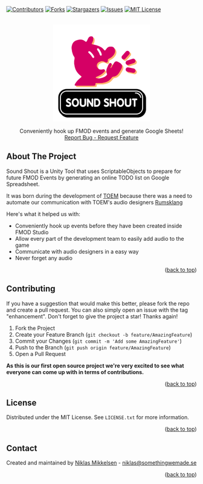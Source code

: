 <div id="top"></div>

[![Contributors][contributors-shield]][contributors-url]
[![Forks][forks-shield]][forks-url]
[![Stargazers][stars-shield]][stars-url]
[![Issues][issues-shield]][issues-url]
[![MIT License][license-shield]][license-url]


<!-- PROJECT LOGO -->
<br />
<div align="center">
    <img src="/Editor/EditorWindow/SS_Tool_Logo.png" alt="Logo" width="256" height="256">

  <p align="center">
    Conveniently hook up FMOD events and generate Google Sheets!
    <br />
    <a href="https://github.com/SomethingWeMade/Sound-Shout/issues">Report Bug - Request Feature</a>
  </p>
</div>


## About The Project

Sound Shout is a Unity Tool that uses ScriptableObjects to prepare for future FMOD Events by generating an online TODO list on Google Spreadsheet.

It was born during the development of [TOEM](https://store.steampowered.com/app/1307580/TOEM/) because there was a need to automate our communication with TOEM's audio designers [Rumsklang](https://www.rumsklang.com/)

Here's what it helped us with:
* Conveniently hook up events before they have been created inside FMOD Studio
* Allow every part of the development team to easily add audio to the game
* Communicate with audio designers in a easy way
* Never forget any audio

<p align="right">(<a href="#top">back to top</a>)</p>

## Contributing

If you have a suggestion that would make this better, please fork the repo and create a pull request. You can also simply open an issue with the tag "enhancement".
Don't forget to give the project a star! Thanks again!

1. Fork the Project
2. Create your Feature Branch (`git checkout -b feature/AmazingFeature`)
3. Commit your Changes (`git commit -m 'Add some AmazingFeature'`)
4. Push to the Branch (`git push origin feature/AmazingFeature`)
5. Open a Pull Request

**As this is our first open source project we're very excited to see what everyone can come up with in terms of contributions.**

<p align="right">(<a href="#top">back to top</a>)</p>



<!-- LICENSE -->
## License

Distributed under the MIT License. See `LICENSE.txt` for more information.

<p align="right">(<a href="#top">back to top</a>)</p>



<!-- CONTACT -->
## Contact

Created and maintained by [Niklas Mikkelsen](https://twitter.com/NikMikk) - niklas@somethingwemade.se

<p align="right">(<a href="#top">back to top</a>)</p>


<!-- MARKDOWN LINKS & IMAGES -->
<!-- https://www.markdownguide.org/basic-syntax/#reference-style-links -->
[contributors-shield]: https://img.shields.io/github/contributors/SomethingWeMade/Sound-Shout.svg?style=for-the-badge
[contributors-url]: https://github.com/SomethingWeMade/Sound-Shout/graphs/contributors
[forks-shield]: https://img.shields.io/github/forks/SomethingWeMade/Sound-Shout.svg?style=for-the-badge
[forks-url]: https://github.com/SomethingWeMade/Sound-Shout/network/members
[stars-shield]: https://img.shields.io/github/stars/SomethingWeMade/Sound-Shout.svg?style=for-the-badge
[stars-url]: https://github.com/SomethingWeMade/Sound-Shout/stargazers
[issues-shield]: https://img.shields.io/github/issues/SomethingWeMade/Sound-Shout.svg?style=for-the-badge
[issues-url]: https://github.com/SomethingWeMade/Sound-Shout/issues
[license-shield]: https://img.shields.io/github/license/SomethingWeMade/Sound-Shout.svg?style=for-the-badge
[license-url]: https://github.com/SomethingWeMade/Sound-Shout/blob/master/LICENSE.txt
[product-screenshot]: images/screenshot.png
